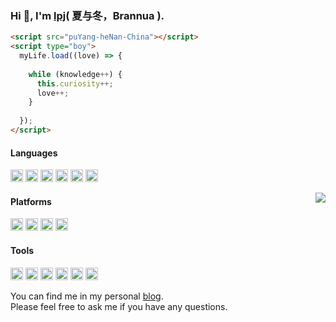 ### Hi 👋, I'm [lpj](https://brannua.github.io/about/)( 夏与冬，Brannua ).

```html
<script src="puYang-heNan-China"></script>
<script type="boy">
  myLife.load((love) => {
  
    while (knowledge++) {
      this.curiosity++;
      love++;
    }
    
  });
</script>
```

#### Languages

<code><img height="20" src="https://gitee.com/pj-l/imgs-1/raw/master/screenShot/html.png" alt="html" /></code>
<code><img height="20" src="https://gitee.com/pj-l/imgs-1/raw/master/screenShot/css.png" alt="css" /></code>
<code><img height="20" src="https://gitee.com/pj-l/imgs-1/raw/master/screenShot/javascript.png" alt="js" /></code>
<code><img height="20" src="https://gitee.com/pj-l/imgs-1/raw/master/screenShot/nodejs.png" alt="nodejs" /></code>
<code><img height="20" src="https://gitee.com/pj-l/imgs-1/raw/master/screenShot/C.svg" alt="c" /></code>
<code><img height="20" src="https://gitee.com/pj-l/imgs-1/raw/master/screenShot/c++.png" alt="c++" /></code>

<a href="https://github.com/Brannua"><img align="right" src="https://github-readme-stats.vercel.app/api?username=Brannua&count_private=true&show_icons=true"/></a>

#### Platforms
<code><img height="20" src="https://gitee.com/pj-l/imgs-1/raw/master/screenShot/gnu.svg" alt="gnu" /></code>
<code><img height="20" src="https://gitee.com/pj-l/imgs-1/raw/master/screenShot/manjaro.svg" alt="manjaro" /></code>
<code><img height="20" src="https://gitee.com/pj-l/imgs-1/raw/master/screenShot/archlinux.png" alt="archlinux" /></code>
<code><img height="20" src="https://gitee.com/pj-l/imgs-1/raw/master/screenShot/windows.png" alt="windows" /></code>

#### Tools

<code><img height="20" src="https://gitee.com/pj-l/imgs-1/raw/master/screenShot/terminal.png" alt="terminal" /></code>
<code><img height="20" src="https://gitee.com/pj-l/imgs-1/raw/master/screenShot/git.svg" alt="git" /></code>
<code><img height="20" src="https://gitee.com/pj-l/imgs-1/raw/master/screenShot/vim.svg" alt="vim" /></code>
<code><img height="20" src="https://gitee.com/pj-l/imgs-1/raw/master/screenShot/vscode.svg" alt="vscode" /></code>
<code><img height="20" src="https://gitee.com/pj-l/imgs-1/raw/master/screenShot/vue.png" alt="vue" /></code>
<code><img height="20" src="https://gitee.com/pj-l/imgs-1/raw/master/screenShot/react.png" alt="react" /></code>


You can find me in my personal [blog](https://brannua.github.io/).</br>
Please feel free to ask me if you have any questions.
